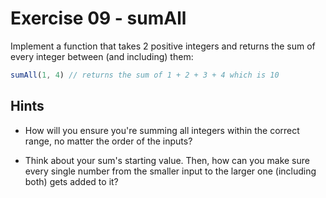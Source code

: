 # Exercise 09 - sumAll

Implement a function that takes 2 positive integers and returns the sum of every integer between (and including) them:

```javascript
sumAll(1, 4) // returns the sum of 1 + 2 + 3 + 4 which is 10
```


## Hints

- How will you ensure you're summing all integers within the correct range, no matter the order of the inputs?

- Think about your sum's starting value. Then, how can you make sure every single number from the smaller input to the larger one (including both) gets added to it?